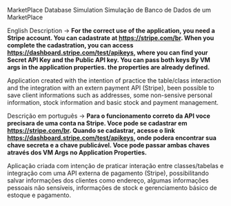 MarketPlace Database Simulation
Simulação de Banco de Dados de um MarketPlace




English Description -> 
**For the correct use of the application, you need a Stripe account. You can cadastrate at https://stripe.com/br. When you complete the cadastration, you can access https://dashboard.stripe.com/test/apikeys, where you can find your Secret API Key and the Public API key. You can pass both keys By VM args in the application properties. the properties are already defined.**

Application created with the intention of practice the table/class interaction and the integration with an extern payment API (Stripe), been possible to save client informations such as addresses, some non-sensive 
personal information,  stock information and basic stock and payment management.

Descrição em português ->
**Para o funcionamento correto da API voce precisara de uma conta na Stripe. Voce pode se cadastrar em https://stripe.com/br. Quando se cadastrar, acesse o link https://dashboard.stripe.com/test/apikeys, onde podera encontrar sua chave secreta e a chave publicável. Voce pode passar ambas chaves através dos VM Args no Application Properties.**

Aplicação criada com intenção de praticar interação entre classes/tabelas e integração com uma API externa de pagamento (Stripe), possibilitando salvar informações dos clientes como endereço, algumas informações 
pessoais não sensíveis, informações de stock e gerenciamento básico de estoque e pagamento.
